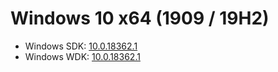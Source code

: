 # Windows 10 x64 (1909 / 19H2)
* Windows SDK: [10.0.18362.1](https://go.microsoft.com/fwlink/?linkid=2083338)
* Windows WDK: [10.0.18362.1](https://go.microsoft.com/fwlink/?linkid=2085767)
